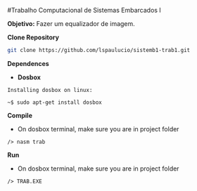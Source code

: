 #Trabalho Computacional de Sistemas Embarcados I

**Objetivo:** Fazer um equalizador de imagem.

**Clone Repository**
```sh
git clone https://github.com/lspaulucio/sistemb1-trab1.git
```
**Dependences** 

- **Dosbox**
```Dosbox
Installing dosbox on linux:

~$ sudo apt-get install dosbox
```
**Compile**

- On dosbox terminal, make sure you are in project folder
```
/> nasm trab
```
**Run**

- On dosbox terminal, make sure you are in project folder
```
/> TRAB.EXE
```
